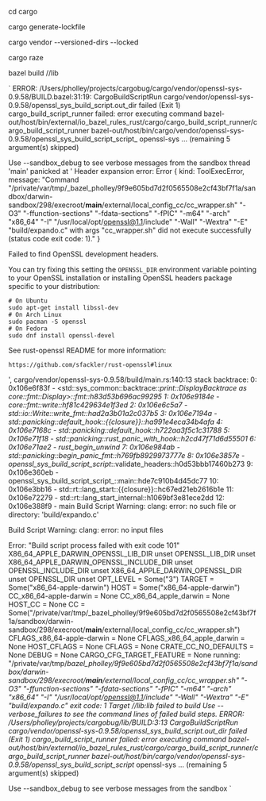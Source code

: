 cd cargo

cargo generate-lockfile

cargo vendor --versioned-dirs --locked

cargo raze

bazel build //lib


`
ERROR: /Users/pholley/projects/cargobug/cargo/vendor/openssl-sys-0.9.58/BUILD.bazel:31:19: CargoBuildScriptRun cargo/vendor/openssl-sys-0.9.58/openssl_sys_build_script.out_dir failed (Exit 1) cargo_build_script_runner failed: error executing command bazel-out/host/bin/external/io_bazel_rules_rust/cargo/cargo_build_script_runner/cargo_build_script_runner bazel-out/host/bin/cargo/vendor/openssl-sys-0.9.58/openssl_sys_build_script_script_ openssl-sys ... (remaining 5 argument(s) skipped)

Use --sandbox_debug to see verbose messages from the sandbox
thread 'main' panicked at '
Header expansion error:
Error { kind: ToolExecError, message: "Command \"/private/var/tmp/_bazel_pholley/9f9e605bd7d2f0565508e2cf43bf7f1a/sandbox/darwin-sandbox/298/execroot/__main__/external/local_config_cc/cc_wrapper.sh\" \"-O3\" \"-ffunction-sections\" \"-fdata-sections\" \"-fPIC\" \"-m64\" \"-arch\" \"x86_64\" \"-I\" \"/usr/local/opt/openssl@1.1/include\" \"-Wall\" \"-Wextra\" \"-E\" \"build/expando.c\" with args \"cc_wrapper.sh\" did not execute successfully (status code exit code: 1)." }

Failed to find OpenSSL development headers.

You can try fixing this setting the `OPENSSL_DIR` environment variable
pointing to your OpenSSL installation or installing OpenSSL headers package
specific to your distribution:

    # On Ubuntu
    sudo apt-get install libssl-dev
    # On Arch Linux
    sudo pacman -S openssl
    # On Fedora
    sudo dnf install openssl-devel

See rust-openssl README for more information:

    https://github.com/sfackler/rust-openssl#linux
', cargo/vendor/openssl-sys-0.9.58/build/main.rs:140:13
stack backtrace:
   0:        0x106e6f83f - <std::sys_common::backtrace::_print::DisplayBacktrace as core::fmt::Display>::fmt::h83d53b696ac99295
   1:        0x106e9184e - core::fmt::write::hf81c429634e1f3ed
   2:        0x106e6c5a7 - std::io::Write::write_fmt::had2a3b01a2c037b5
   3:        0x106e7194a - std::panicking::default_hook::{{closure}}::ha991e4eca34b4afa
   4:        0x106e7168c - std::panicking::default_hook::h722aa3f5c1c31788
   5:        0x106e71f18 - std::panicking::rust_panic_with_hook::h2cd47f71d6d55501
   6:        0x106e71ae2 - rust_begin_unwind
   7:        0x106e984ab - std::panicking::begin_panic_fmt::h769fb8929973777e
   8:        0x106e3857e - openssl_sys_build_script_script_::validate_headers::h0d53bbb17460b273
   9:        0x106e360eb - openssl_sys_build_script_script_::main::hde7c910b4d45dc77
  10:        0x106e3bb16 - std::rt::lang_start::{{closure}}::hc67ed21eb2616b1e
  11:        0x106e72279 - std::rt::lang_start_internal::h1069bf3e81ece2dd
  12:        0x106e388f9 - main
Build Script Warning: clang: error: no such file or directory: 'build/expando.c'

Build Script Warning: clang: error: no input files

Error: "Build script process failed with exit code 101"
X86_64_APPLE_DARWIN_OPENSSL_LIB_DIR unset
OPENSSL_LIB_DIR unset
X86_64_APPLE_DARWIN_OPENSSL_INCLUDE_DIR unset
OPENSSL_INCLUDE_DIR unset
X86_64_APPLE_DARWIN_OPENSSL_DIR unset
OPENSSL_DIR unset
OPT_LEVEL = Some("3")
TARGET = Some("x86_64-apple-darwin")
HOST = Some("x86_64-apple-darwin")
CC_x86_64-apple-darwin = None
CC_x86_64_apple_darwin = None
HOST_CC = None
CC = Some("/private/var/tmp/_bazel_pholley/9f9e605bd7d2f0565508e2cf43bf7f1a/sandbox/darwin-sandbox/298/execroot/__main__/external/local_config_cc/cc_wrapper.sh")
CFLAGS_x86_64-apple-darwin = None
CFLAGS_x86_64_apple_darwin = None
HOST_CFLAGS = None
CFLAGS = None
CRATE_CC_NO_DEFAULTS = None
DEBUG = None
CARGO_CFG_TARGET_FEATURE = None
running: "/private/var/tmp/_bazel_pholley/9f9e605bd7d2f0565508e2cf43bf7f1a/sandbox/darwin-sandbox/298/execroot/__main__/external/local_config_cc/cc_wrapper.sh" "-O3" "-ffunction-sections" "-fdata-sections" "-fPIC" "-m64" "-arch" "x86_64" "-I" "/usr/local/opt/openssl@1.1/include" "-Wall" "-Wextra" "-E" "build/expando.c"
exit code: 1
Target //lib:lib failed to build
Use --verbose_failures to see the command lines of failed build steps.
ERROR: /Users/pholley/projects/cargobug/lib/BUILD:3:13 CargoBuildScriptRun cargo/vendor/openssl-sys-0.9.58/openssl_sys_build_script.out_dir failed (Exit 1) cargo_build_script_runner failed: error executing command bazel-out/host/bin/external/io_bazel_rules_rust/cargo/cargo_build_script_runner/cargo_build_script_runner bazel-out/host/bin/cargo/vendor/openssl-sys-0.9.58/openssl_sys_build_script_script_ openssl-sys ... (remaining 5 argument(s) skipped)

Use --sandbox_debug to see verbose messages from the sandbox
`